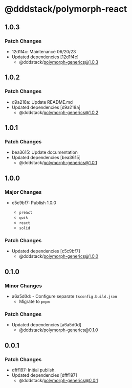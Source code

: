 # @dddstack/polymorph-react

## 1.0.3

### Patch Changes

- 12d1f4c: Maintenance 06/20/23
- Updated dependencies [12d1f4c]
  - @dddstack/polymorph-generics@1.0.3

## 1.0.2

### Patch Changes

- d9a218a: Update README.md
- Updated dependencies [d9a218a]
  - @dddstack/polymorph-generics@1.0.2

## 1.0.1

### Patch Changes

- bea3615: Update documentation
- Updated dependencies [bea3615]
  - @dddstack/polymorph-generics@1.0.1

## 1.0.0

### Major Changes

- c5c9bf7: Publish 1.0.0

  - `preact`
  - `qwik`
  - `react`
  - `solid`

### Patch Changes

- Updated dependencies [c5c9bf7]
  - @dddstack/polymorph-generics@1.0.0

## 0.1.0

### Minor Changes

- a6a5d0d: - Configure separate `tsconfig.build.json`
  - Migrate to `pnpm`

### Patch Changes

- Updated dependencies [a6a5d0d]
  - @dddstack/polymorph-generics@0.1.0

## 0.0.1

### Patch Changes

- dfff197: Initial publish.
- Updated dependencies [dfff197]
  - @dddstack/polymorph-generics@0.0.1
